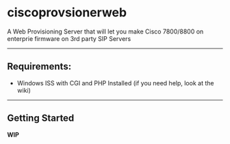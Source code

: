 # ciscoprovsionerweb
A Web Provisioning Server that will let you make Cisco 7800/8800 on enterprie firmware on 3rd party SIP Servers

***
## Requirements:
- Windows ISS with CGI and PHP Installed (if you need help, look at the wiki)

***
## Getting Started
**WIP**

